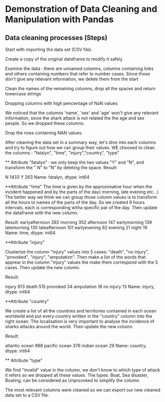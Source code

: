 # Demonstration of Data Cleaning and Manipulation with Pandas

## Data cleaning processes (Steps)

Start with importing the data set (CSV file).
 
Create a copy of the original dataframe to modify it safely

Examine the data : there are unnamed columns, columns containing links and others containing numbers that refer to number cases.
Since those don't give any relevant information, we delete them from the start

Clean the names of the remaining columns, drop all the spaces and return lowercase strings

Dropping columns with high pencentage of NaN values

We noticed that the columns 'name', 'sex' and 'age' won't give any relevant information, since the shark attack is not related the the age and sex people. So we dropped these columns.

Drop the rows containing NAN values.

After cleaning the data set in a summary way, let's dive into each columns and try to figure out how we can group their values.
WE choosed to clean the columns : "fatalyn", "time", "injury","country", "type"

** Attribute "fatalyn" : we only keep the two values "Y" and "N", and transform the " N" to "N" by deleting the space.
Result: 

N    1433
Y     263
Name: fatalyn, dtype: int64

**Attribute "time"
The time is given by the approximative hour when the incident happened and by the parts of the day( morning, late evening etc...)
The better way we think we can group those column values is to transform all the hours to names of the parts of the day.
So we created 9 hours intervals, each is corresponding witha specific par of the day. Then update the dataframe with the new column.

Result:
earlyafternoon    392
morning           352
afternoon         147
earlymorning      139
latemorning       130
lateafternoon     101
earlyevening       92
evening            21
night              19
Name: time, dtype: int64

**Attribute "injury"

Clusterize the column "injury" values into 5 cases: "death", "no injury", "provoked", "injury", "amputation". Then make a list of the words that apprear in the column "injury" values the make them correspond with the 5 cases..Then update the new column.

Result: 

injury        813
death         515
provoked       34
amputation     18
no injury      13
Name: injury, dtype: int64

**Attribute "country"

We create a list of all the countries and territories contained in each ocean worldwild and put every country written in the "country" column into the right ocean. The localisation is very important to analyse the incidence of sharks attacks around the world. Then update the new column.

Result:

atlantic ocean    988
pacific ocean     376
indian ocean       29
Name: country, dtype: int64

** Attribute "type"

We find "invalid" value in the column, we don't know to which type of attack it refers so we dropped all these values.
The types: Boat, Sea disaster, Boating, can be considered as Unprovoked to simplify the column.

The most relevant columns were cleaned so we can export our new cleaned data set to a CSV file. 


